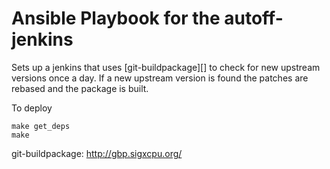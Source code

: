 Ansible Playbook for the autoff-jenkins
=======================================

Sets up a jenkins that uses [git-buildpackage][] to check for new upstream versions
once a day. If a new upstream version is found the patches are rebased
and the package is built.

To deploy

    make get_deps
    make

git-buildpackage: http://gbp.sigxcpu.org/

